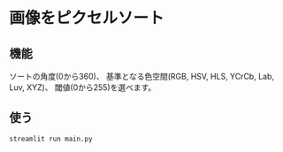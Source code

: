 # 画像をピクセルソート



## 機能
ソートの角度(0から360)、
基準となる色空間(RGB, HSV, HLS, YCrCb, Lab, Luv, XYZ)、
閾値(0から255)を選べます。

## 使う
```
streamlit run main.py
```
